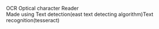 OCR
Optical character Reader  
Made using Text detection(east text detecting algorithm)Text recognition(tesseract)
